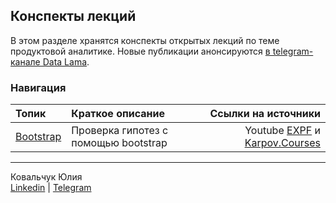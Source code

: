 ## Конспекты лекций  
В этом разделе хранятся конспекты открытых лекций по теме продуктовой аналитике. Новые публикации анонсируются [в telegram-канале Data Lama](https://t.me/data_lama).  
  
### Навигация
| Топик | Краткое описание | Ссылки на источники |
|:---------|:-----------|---------:|
|[Bootstrap](https://github.com/ucylama/lecture/tree/master/bootstrap)|Проверка гипотез с помощью bootstrap|Youtube [EXPF](https://youtu.be/8CMV5cK83ns) и [Karpov.Courses](https://youtu.be/-zps6hm0nX8)|

  


____
Ковальчук Юлия  
[Linkedin](https://www.linkedin.com/in/julia-kovalchuk/) | [Telegram](https://t.me/ucy_ucy)
